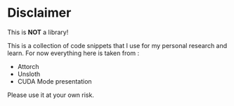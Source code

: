 # Disclaimer
This is **NOT** a library! 

This is a collection of code snippets that I use for my personal research and learn. For now everything here is taken from :
- Attorch
- Unsloth
- CUDA Mode presentation

Please use it at your own risk. 

